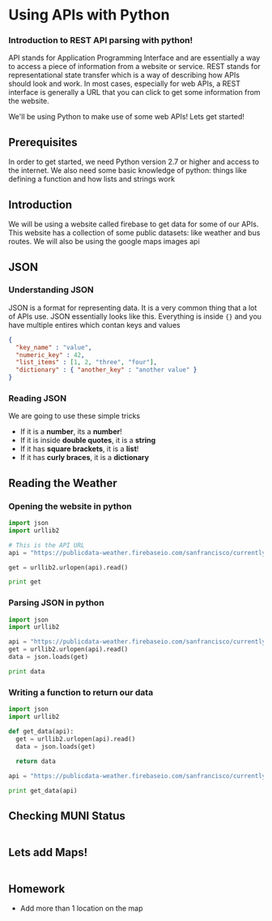 
# Using APIs with Python

### Introduction to REST API parsing with python!

API stands for Application Programming Interface and are essentially a way to access a piece of information from a website or service. REST stands for representational state transfer which is a way of describing how APIs should look and work. In most cases, especially for web APIs, a REST interface is generally a URL that you can click to get some information from the website.

We'll be using Python to make use of some web APIs! Lets get started!


## Prerequisites

In order to get started, we need Python version 2.7 or higher and access to the internet. We also need some basic knowledge of python: things like defining a function and how lists and strings work

## Introduction

We will be using a website called firebase to get data for some of our APIs. This website has a collection of some public datasets: like weather and bus routes. We will also be using the google maps images api

## JSON

### Understanding JSON

JSON is a format for representing data. It is a very common thing that a lot of APIs use. JSON essentially looks like this. Everything is inside `{}` and you have multiple entires which contan keys and values

```json
{
  "key_name" : "value",
  "numeric_key" : 42,
  "list_items" : [1, 2, "three", "four"],
  "dictionary" : { "another_key" : "another value" }
}
```

### Reading JSON

We are going to use these simple tricks

- If it is a **number**, its a **number**!
- If it is inside **double quotes**, it is a **string**
- If it has **square brackets**, it is a **list**!
- If it has **curly braces**, it is a **dictionary**

## Reading the Weather

### Opening the website in python

```py
import json
import urllib2

# This is the API URL
api = "https://publicdata-weather.firebaseio.com/sanfrancisco/currently.json"

get = urllib2.urlopen(api).read()

print get
```

### Parsing JSON in python

```py
import json
import urllib2

api = "https://publicdata-weather.firebaseio.com/sanfrancisco/currently.json"
get = urllib2.urlopen(api).read()
data = json.loads(get)

print data
```

### Writing a function to return our data

```py
import json
import urllib2

def get_data(api):
  get = urllib2.urlopen(api).read()
  data = json.loads(get)

  return data
  
api = "https://publicdata-weather.firebaseio.com/sanfrancisco/currently.json"

print get_data(api)
```


## Checking MUNI Status

```py
```

## Lets add Maps!

```py
```

## Homework

- Add more than 1 location on the map
